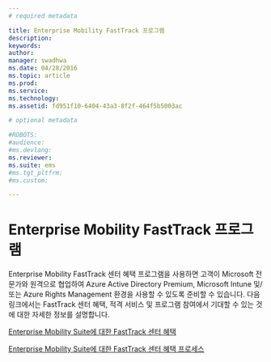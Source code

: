 ```yaml
---
# required metadata

title: Enterprise Mobility FastTrack 프로그램
description:
keywords:
author: 
manager: swadhwa
ms.date: 04/28/2016
ms.topic: article
ms.prod:
ms.service:
ms.technology:
ms.assetid: fd951f10-6404-43a3-8f2f-464f5b5003ac

# optional metadata

#ROBOTS:
#audience:
#ms.devlang:
ms.reviewer: 
ms.suite: ems
#ms.tgt_pltfrm:
#ms.custom:

---
```


# Enterprise Mobility FastTrack 프로그램
Enterprise Mobility FastTrack 센터 혜택 프로그램을 사용하면 고객이 Microsoft 전문가와 원격으로 협업하여 Azure Active Directory Premium, Microsoft Intune 및/또는 Azure Rights Management 환경을 사용할 수 있도록 준비할 수 있습니다. 다음 링크에서는 FastTrack 센터 혜택, 적격 서비스 및 프로그램 참여에서 기대할 수 있는 것에 대한 자세한 정보를 설명합니다.

[Enterprise Mobility Suite에 대한 FastTrack 센터 혜택](fasttrack-center-benefit-for-enterprise-mobility-suite-ems.md)

[Enterprise Mobility Suite에 대한 FastTrack 센터 혜택 프로세스](fasttrack-center-benefit-process-for-enterprise-mobility-suite-ems.md)





<!--HONumber=Apr16_HO4-->


